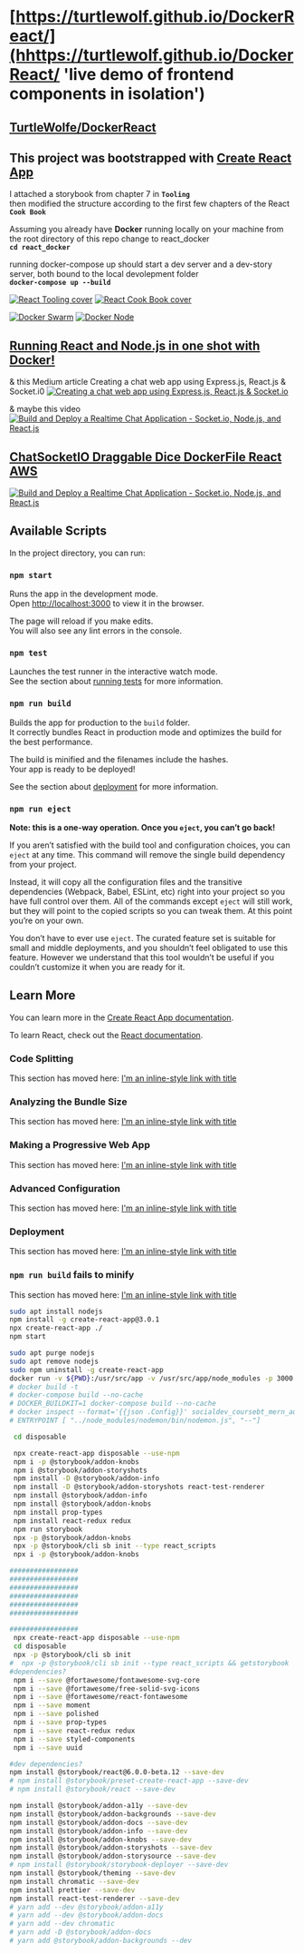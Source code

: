 # [https://turtlewolf.github.io/DockerReact/](hhttps://turtlewolf.github.io/DockerReact/ 'live demo of frontend components in isolation')

## [TurtleWolfe/DockerReact](https://github.com/TurtleWolf/DockerReact 'code repo')

## This project was bootstrapped with [Create React App](https://github.com/facebook/create-react-app)

I attached a storybook from chapter 7 in **`Tooling`**  
then modified the structure according to the first few chapters of the React **`Cook Book`**

Assuming you already have **Docker** running locally on your machine
from the root directory of this repo change to react_docker  
**`cd react_docker`**

running docker-compose up should start a dev server
and a dev-story server, both bound
to the local devolepment folder  
**`docker-compose up --build`**

[![React Tooling cover](/ReferenceNotes/Images/ReactTooling.png 'React 16 Tooling covers the most important tools, utilities, and libraries that every React developer needs to know — in detail. By Adam Boduch, April 2018')](https://subscription.packtpub.com/book/web_development/9781788835015 'By Carlos Santana Roldán August 2018c')
[![React Cook Book cover](https://raw.githubusercontent.com/TurtleWolf/react_scaffolding/master/ReactCookBook.png 'React Cook Book By Carlos Santana Roldán August 2018')](https://subscription.packtpub.com/book/web-development/9781783980727 'By Carlos Santana Roldán August 2018c')

[![Docker Swarm](ReferenceNotes/Images/Docker_Swarm.png 'Build, test, deploy containers with the best mega-course on Docker, Kubernetes, Compose, Swarm and Registry using DevOps ')](https://www.udemy.com/course/docker-mastery 'By Carlos Santana Roldán August 2018c')
[![Docker Node](/ReferenceNotes//Images/DockerNode.png 'Build, test, deploy Node for Docker, Kubernetes, Swarm, and ARM with the latest DevOps practices from a container expert ')](https://www.udemy.com/course/docker-mastery-for-nodejs 'By Carlos Santana Roldán August 2018c')

## [Running React and Node.js in one shot with Docker!](https://dev.to/numtostr/running-react-and-node-js-in-one-shot-with-docker-3o09 'In this post looking at the docker way of running React and Node.js. This is a kind of advance development setup and I hope you already installed and know the basics of docker and docker-compose. If you want to know more about docker head over to docker.com')

& this Medium article Creating a chat web app using Express.js, React.js & Socket.i0
[![Creating a chat web app using Express.js, React.js & Socket.io](/ReferenceNotes/Images/antonio-article.png 'Creating a chat web app using Express.js, React.js & Socket.i')](https://medium.com/signature-networks/creating-a-chat-web-app-using-express-js-react-js-socket-io-1b01100a8ea5 'Antonio Erdeljac')

& maybe this video  
[![Build and Deploy a Realtime Chat Application - Socket.io, Node.js, and React.js](/ReferenceNotes/Images/mastery-video.png 'Build and Deploy a Realtime Chat Application - Socket.io, Node.js, and React.js')](https://youtu.be/ZwFA3YMfkoc ' JavaScript Mastery')

## [ChatSocketIO Draggable Dice DockerFile React AWS](http://ec2-52-87-220-90.compute-1.amazonaws.com/ 'Chattain Ship & Crew')

[![Build and Deploy a Realtime Chat Application - Socket.io, Node.js, and React.js](/ReferenceNotes/Images/mastery-video.png 'Chattain Ship & Crew')](http://ec2-52-87-220-90.compute-1.amazonaws.com ' TurtleWolfe.com')

## Available Scripts

In the project directory, you can run:

### `npm start`

Runs the app in the development mode.  
Open [http://localhost:3000](http://localhost:3000) to view it in the browser.

The page will reload if you make edits.  
You will also see any lint errors in the console.

### `npm test`

Launches the test runner in the interactive watch mode.  
See the section about [running tests](https://facebook.github.io/create-react-app/docs/running-tests) for more information.

### `npm run build`

Builds the app for production to the `build` folder.  
It correctly bundles React in production mode and optimizes the build for the best performance.

The build is minified and the filenames include the hashes.  
Your app is ready to be deployed!

See the section about [deployment](https://facebook.github.io/create-react-app/docs/deployment) for more information.

### `npm run eject`

**Note: this is a one-way operation. Once you `eject`, you can’t go back!**

If you aren’t satisfied with the build tool and configuration choices, you can `eject` at any time. This command will remove the single build dependency from your project.

Instead, it will copy all the configuration files and the transitive dependencies (Webpack, Babel, ESLint, etc) right into your project so you have full control over them. All of the commands except `eject` will still work, but they will point to the copied scripts so you can tweak them. At this point you’re on your own.

You don’t have to ever use `eject`. The curated feature set is suitable for small and middle deployments, and you shouldn’t feel obligated to use this feature. However we understand that this tool wouldn’t be useful if you couldn’t customize it when you are ready for it.

## Learn More

You can learn more in the [Create React App documentation](https://facebook.github.io/create-react-app/docs/getting-started).

To learn React, check out the [React documentation](https://reactjs.org/).

### Code Splitting

This section has moved here: [I'm an inline-style link with title](https://facebook.github.io/create-react-app/docs/code-splitting "Google's Homepage")

### Analyzing the Bundle Size

This section has moved here: [I'm an inline-style link with title](https://facebook.github.io/create-react-app/docs/analyzing-the-bundle-size "Google's Homepage")

### Making a Progressive Web App

This section has moved here: [I'm an inline-style link with title](https://facebook.github.io/create-react-app/docs/making-a-progressive-web-app "Google's Homepage")

### Advanced Configuration

This section has moved here: [I'm an inline-style link with title](https://facebook.github.io/create-react-app/docs/advanced-configuration "Google's Homepage")

### Deployment

This section has moved here: [I'm an inline-style link with title](https://facebook.github.io/create-react-app/docs/deployment "Google's Homepage")

### `npm run build` fails to minify

This section has moved here: [I'm an inline-style link with title](https://facebook.github.io/create-react-app/docs/troubleshooting#npm-run-build-fails-to-minify "Google's Homepage")

```bash
sudo apt install nodejs
npm install -g create-react-app@3.0.1
npx create-react-app ./
npm start
```

```bash
sudo apt purge nodejs
sudo apt remove nodejs
sudo npm uninstall -g create-react-app
docker run -v ${PWD}:/usr/src/app -v /usr/src/app/node_modules -p 3000:3000 --rm react_scaffolding:dev
# docker build -t
# docker-compose build --no-cache
# DOCKER_BUILDKIT=1 docker-compose build --no-cache
# docker inspect --format='{{json .Config}}' socialdev_coursebt_mern_auth_1 | jq
# ENTRYPOINT [ "../node_modules/nodemon/bin/nodemon.js", "--"]
```

```bash
 cd disposable

 npx create-react-app disposable --use-npm
 npm i -p @storybook/addon-knobs
 npm i @storybook/addon-storyshots
 npm install -D @storybook/addon-info
 npm install -D @storybook/addon-storyshots react-test-renderer
 npm install @storybook/addon-info
 npm install @storybook/addon-knobs
 npm install prop-types
 npm install react-redux redux
 npm run storybook
 npx -p @storybook/addon-knobs
 npx -p @storybook/cli sb init --type react_scripts
 npx i -p @storybook/addon-knobs

#################
#################
#################
#################
#################
#################

#################
 npx create-react-app disposable --use-npm
 cd disposable
 npx -p @storybook/cli sb init
#  npx -p @storybook/cli sb init --type react_scripts && getstorybook
#dependencies?
 npm i --save @fortawesome/fontawesome-svg-core
 npm i --save @fortawesome/free-solid-svg-icons
 npm i --save @fortawesome/react-fontawesome
 npm i --save moment
 npm i --save polished
 npm i --save prop-types
 npm i --save react-redux redux
 npm i --save styled-components
 npm i --save uuid

#dev dependencies?
npm install @storybook/react@6.0.0-beta.12 --save-dev
# npm install @storybook/preset-create-react-app --save-dev
# npm install @storybook/react --save-dev

npm install @storybook/addon-a11y --save-dev
npm install @storybook/addon-backgrounds --save-dev
npm install @storybook/addon-docs --save-dev
npm install @storybook/addon-info --save-dev
npm install @storybook/addon-knobs --save-dev
npm install @storybook/addon-storyshots --save-dev
npm install @storybook/addon-storysource --save-dev
# npm install @storybook/storybook-deployer --save-dev
npm install @storybook/theming --save-dev
npm install chromatic --save-dev
npm install prettier --save-dev
npm install react-test-renderer --save-dev
# yarn add --dev @storybook/addon-a11y
# yarn add --dev @storybook/addon-docs
# yarn add --dev chromatic
# yarn add -D @storybook/addon-docs
# yarn add @storybook/addon-backgrounds --dev
```
